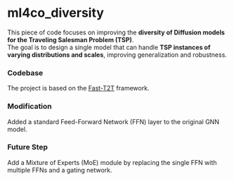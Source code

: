 # ml4co_diversity
This piece of code focuses on improving the **diversity of Diffusion models for the Traveling Salesman Problem (TSP)**.  
The goal is to design a single model that can handle **TSP instances of varying distributions and scales**, improving generalization and robustness.

### Codebase

The project is based on the [Fast-T2T](https://github.com/Thinklab-SJTU/Fast-T2T) framework.

### Modification
Added a standard Feed-Forward Network (FFN) layer to the original GNN model.  

### Future Step
Add a Mixture of Experts (MoE) module by replacing the single FFN with multiple FFNs and a gating network.
